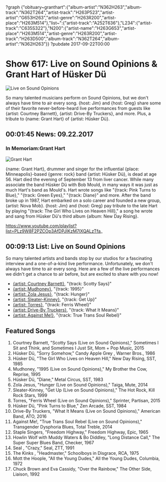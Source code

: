 ?graph {"obituary~granthart":{"album-artist":"N362H263","album-track":"N362T264","artist-track":"H263P523","artist-artist":"G653H263","artist-genre":"H263R200","artist-place":"H263M514"},"list~":{"artist-track":"A252T636"},"L234":{"artist-track":"C635S322"},"N200":{"artist-name":"H263G653","artist-place":"H263M514","artist-genre":"H263R200","artist-track":"H263D500","album-track":"N362T264","album-artist":"N362H263"}}
?pubdate 2017-09-22T00:00

# Show 617: Live on Sound Opinions & Grant Hart of Hüsker Dü

![Live on Sound Opinions](https://sound-images.s3.amazonaws.com/images/2017/liveonsoundopinions_web.jpg)

So many talented musicians perform on Sound Opinions, but we don't always have time to air every song. {host: Jim} and {host: Greg} share some of their favorite never-before-heard live performances from guests like {artist: Courtney Barnett}, {artist: Drive-By Truckers}, and more. Plus, a tribute to {name: Grant Hart} of {artist: Hüsker Dü}.

## 00:01:45  News: 09.22.2017
### In Memoriam:Grant Hart
![Grant Hart](https://sound-images.s3.amazonaws.com/images/2017/granthart.jpg)

{name: Grant Hart}, drummer and singer for the influential {place: Minneapolis}-based {genre: rock} band {artist: Hüsker Dü}, is dead at age 56. Hart died the evening of September 13 from liver cancer. While many associate the band Hüsker Dü with Bob Mould, in many ways it was just as much Hart's band as Mould's. Hart wrote songs like "{track: Pink Turns to Blue}," "{track: Green Eyes}," "{track: Diane}" and more. After the band broke up in 1987, Hart embarked on a solo career and founded a new group, {artist: Nova Mob}. {host: Jim} and {host: Greg} pay tribute to the late Hart by playing "{track: The Girl Who Lives on Heaven Hill}," a song he wrote and sang from Hüsker Dü's third album {album: New Day Rising}. 

https://www.youtube.com/playlist?list=PLz9W8F2PZCOp3AfDPJIKzM7lXQALzTfa_

## 00:09:13 List: Live on Sound Opinions
So many talented artists and bands stop by our studios for a fascinating interview and a one-of-a-kind live performance. Unfortunately, we don't always have time to air every song. Here are a few of the live performances we didn't get a chance to air before, but are excited to share with you now!

- [{artist: Courtney Barnett}](http://soundopinions.org/show/559/#courtneybarnett), "{track: Scotty Says}"
- [{artist: Mudhoney}](http://soundopinions.org/show/563/#mudhoney), "{track: 1995}"
- [{artist: Zola Jesus}](http://soundopinions.org/show/497/#zolajesus), "{track: Hunger}"
- [{artist: Sleater-Kinney}](http://soundopinions.org/show/489/#sleaterkinney), "{track: Get Up}"
- [{artist: Torres}](http://soundopinions.org/show/501/#torres), "{track: Ferris Wheel}"
- [{artist: Drive-By Truckers}](http://soundopinions.org/show/595/#drivebytruckers), "{track: What It Means}"
- [{artist: Against Me!}](http://soundopinions.org/show/493/#againstme), "{track: True Trans Soul Rebel}"


## Featured Songs
1. Courtney Barnett, "Scotty Says (Live on Sound Opinions)," Sometimes I Sit and Think, and Sometimes I Just Sit, Mom + Pop Music, 2015
1. Hüsker Dü, "Sorry Somehow," Candy Apple Grey , Warner Bros., 1986
1. Hüsker Dü, "The Girl Who Lives on Heaven Hill," New Day Rising, SST, 1985
1. Mudhoney, "1995 (Live on Sound Opinions)," My Brother the Cow, Reprise, 1995
1. Hüsker Dü, "Diane," Metal Circus, SST, 1983
1. Zola Jesus, "Hunger (Live on Sound Opinions)," Taiga, Mute, 2014
1. Sleater-Kinney, "Get Up (Live on Sound Opinions)," The Hot Rock, Kill Rock Stars, 1999
1. Torres, "Ferris Wheel (Live on Sound Opinions)," Sprinter, Partisan, 2015
1. Hüsker Dü, "Pink Turns to Blue," Zen Arcade, SST, 1984
1. Drive-By Truckers, "What It Means (Live on Sound Opinions)," American Band, ATO, 2016
1. Against Me!, "True Trans Soul Rebel (Live on Sound Opinions)," Transgender Dysphoria Blues, Total Treble, 2014
1. Staple Singers, "Freedom Highway," Freedom Highway, Epic, 1965
1. Howlin Wolf with Muddy Waters & Bo Diddley, "Long Distance Call," The Super Super Blues Band, Checker, 1967
1. Seal , "Crazy," Seal, ZTT, 1991
1. The Kinks , "Headmaster," Schoolboys in Disgrace, RCA, 1975
1. Mott the Hoople, "All the Young Dudes," All the Young Dudes, Columbia, 1972
1. Chuck Brown and Eva Cassidy, "Over the Rainbow," The Other Side, Liaison, 1992

